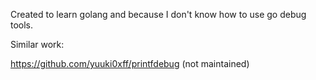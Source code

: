 Created to learn golang and because I don't know how to use go debug tools.


Similar work:

https://github.com/yuuki0xff/printfdebug (not maintained)